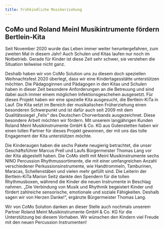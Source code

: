 ```yaml
---
title: Frühkindliche Musikerziehung
---
```


## CoMo und Roland Meinl Musikintrumente fördern Bertlein-Kita

Seit November 2020 wurde das Leben immer weiter heruntergefahren, zum zweiten Mal in diesem Jahr! Auch Schulen und Kitas laufen nur noch im Notbetrieb. Gerade für Kinder ist diese Zeit sehr schwer, sie verstehen die Situation teilweise nicht ganz.

Deshalb haben wir von CoMo Solution uns zu diesem doch speziellen Weihnachtsfest 2020 überlegt, dass wir eine Kindertagesstätte unterstützen möchten. Die Pädagoginnen und Pädagogen in den Kitas und Schulen haben in dieser Zeit besondere Anforderungen an die Betreuung und sind dabei auch immer einem möglichen Infektionsgeschehen ausgesetzt. Für dieses Projekt haben wir eine spezielle Kita ausgesucht, die Bertlein-KiTa in Lauf. Die Kita setzt im Bereich der musikalischen Früherziehung einen besonderen Schwerpunkt und ist dafür auch seit 2009 mit dem Qualitätssiegel „Felix“ des Deutschen Chorverbands ausgezeichnet. Diese besondere Arbeit möchten wir fördern. Mit unserem langjährigen Kunden Roland Meinl Musikinstrumente GmbH & Co. KG aus Gutenstetten haben wir einen tollen Partner für dieses Projekt gewonnen, der mit uns das tolle Engagement der Kita unterstützen möchte.

Die Kinderaugen haben die sechs Pakete neugierig betrachtet, die unser Geschäftsführer Marcus Prell und Laufs Bürgermeister Thomas Lang vor der Kita abgestellt haben. Die CoMo stellt mit Meinl Musikinstrumente sechs NINO Percussion Rhythmussortimente, die mit einer umfangreichen Anzahl verschiedener Perkussionsinstrumente, wie Handtrommeln, Tamburinen, Maracas, Schellenstäben und vielen mehr gefüllt sind. Die Leiterin der Bertlein-KiTa Marion Seitz dankte den Spendern für die tollen Rhythmusboxen, während die Kinder die neuen Instrumente in Beschlag nahmen. „Die Verbindung von Musik und Rhythmik begeistert Kinder und fördert zahlreiche sensorische, emotionale und soziale Fähigkeiten. Deshalb sagen wir von Herzen Danke!“, ergänzte Bürgermeister Thomas Lang.

Wir von CoMo Solution danken an dieser Stelle auch nochmals unserem Partner Roland Meinl Musikinstrumente GmbH & Co. KG für die Unterstützung bei diesem Vorhaben. Wir wünschen den Kindern viel Freude mit den neuen Percussion Instrumenten!
